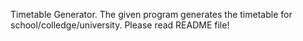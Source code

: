 Timetable Generator.
The given program generates the timetable for school/colledge/university.
Please read README file!
